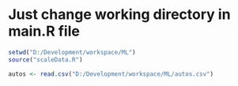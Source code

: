 # Just change working directory in main.R file
```r
setwd("D:/Development/workspace/ML")
source("scaleData.R")

autos <- read.csv("D:/Development/workspace/ML/autos.csv")
```
